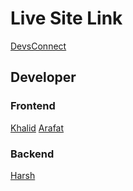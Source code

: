 # Live Site Link

[DevsConnect](https://devs-connect-frontend.vercel.app/)


## Developer

### Frontend

[Khalid](https://github.com/Khalidprithy)
[Arafat](https://github.com/Arshiat7)

### Backend

[Harsh](https://github.com/harshhes)